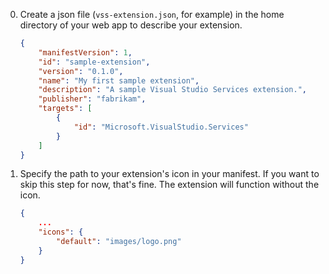0. Create a json file (`vss-extension.json`, for example) in the home directory of your web app to describe your extension.

    ```json
    {
        "manifestVersion": 1,
        "id": "sample-extension",
        "version": "0.1.0",
        "name": "My first sample extension",
        "description": "A sample Visual Studio Services extension.",
		"publisher": "fabrikam",
		"targets": [
			{
				"id": "Microsoft.VisualStudio.Services"
			}
		]
    }
    ```

1. Specify the path to your extension's icon in your manifest. 
   If you want to skip this step for now, that's fine. The extension will function without the icon.

    ```json
    {
    	...
    	"icons": {
    		"default": "images/logo.png"
    	}
    }
    ```
